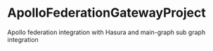 # ApolloFederationGatewayProject
Apollo federation integration with Hasura and main-graph sub graph integration
